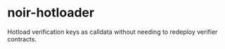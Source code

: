 # noir-hotloader
Hotload verification keys as calldata without needing to redeploy verifier contracts.

